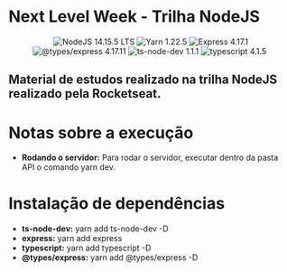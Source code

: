 # Next Level Week - Trilha NodeJS

<div align="center">
  <img src="https://img.shields.io/badge/NodeJS-14.15.5-brightgreen" alt="NodeJS 14.15.5 LTS">
  <img src="https://img.shields.io/badge/Yarn-1.22.5-brightgreen" alt="Yarn 1.22.5">
  <img src="https://img.shields.io/badge/express-4.17.1-brightgreen" alt="Express 4.17.1">
  <img src="https://img.shields.io/badge/%40types%2Fexpress-4.17.11-blue" alt="@types/express 4.17.11">
  <img src="https://img.shields.io/badge/ts--node--dev-1.1.1-blue" alt="ts-node-dev 1.1.1">
  <img src="https://img.shields.io/badge/typescript-4.1.5-blue" alt="typescript 4.1.5">
  <img src="" alt="">
</div>

<h2>Material de estudos realizado na trilha NodeJS realizado pela Rocketseat.</h2>

# Notas sobre a execução

- **Rodando o servidor:** Para rodar o servidor, executar dentro da pasta API o comando yarn dev.

# Instalação de dependências

- **ts-node-dev:** yarn add ts-node-dev -D
- **express:** yarn add express
- **typescript:** yarn add typescript -D
- **@types/express:** yarn add @types/express -D
